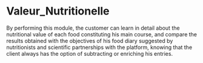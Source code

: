 # Valeur_Nutritionelle

By performing this module, the customer can learn in detail about the nutritional value of each food constituting his main course, 
and compare the results obtained with the objectives of his food diary suggested by nutritionists and scientific partnerships with the platform, 
knowing that the client always has the option of subtracting or enriching his entries.
